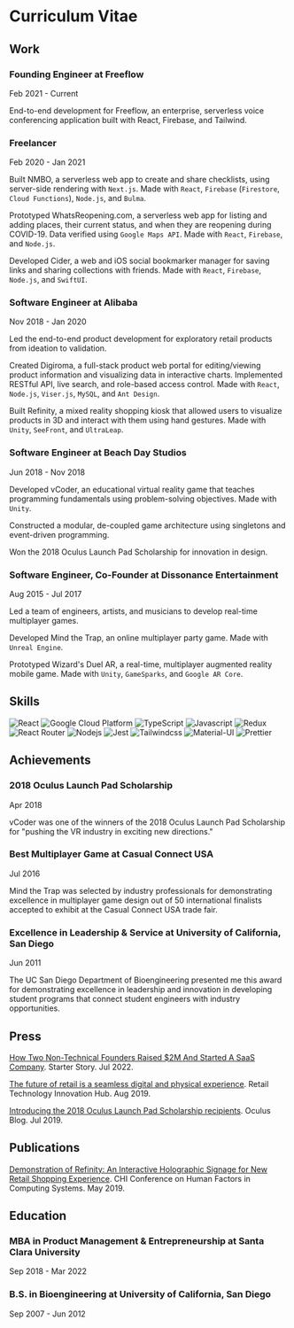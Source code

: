 # Curriculum Vitae

## Work

### Founding Engineer at Freeflow 

Feb 2021 - Current

End-to-end development for Freeflow, an enterprise, serverless voice conferencing application built with React, Firebase, and Tailwind.

### Freelancer

Feb 2020 - Jan 2021

Built NMBO, a serverless web app to create and share checklists, using server-side rendering with `Next.js`. Made with `React`, `Firebase` (`Firestore`, `Cloud Functions`), `Node.js`, and `Bulma`.

Prototyped WhatsReopening.com, a serverless web app for listing and adding places, their current status, and when they are reopening during COVID-19. Data verified using `Google Maps API`. Made with `React`, `Firebase`, and `Node.js`.

Developed Cider, a web and iOS social bookmarker manager for saving links and sharing collections with friends. Made with `React`, `Firebase`, `Node.js`, and `SwiftUI`.

### Software Engineer at Alibaba

Nov 2018 - Jan 2020

Led the end-to-end product development for exploratory retail products from ideation to validation.

Created Digiroma, a full-stack product web portal for editing/viewing product information and visualizing data in interactive charts. Implemented RESTful API, live search, and role-based access control. Made with `React`, `Node.js`, `Viser.js`, `MySQL`, and `Ant Design`.

Built Refinity, a mixed reality shopping kiosk that allowed users to visualize products in 3D and interact with them using hand gestures. Made with `Unity`, `SeeFront`, and `UltraLeap`.

### Software Engineer at Beach Day Studios

Jun 2018 - Nov 2018

Developed vCoder, an educational virtual reality game that teaches programming fundamentals using problem-solving objectives. Made with `Unity`.

Constructed a modular, de-coupled game architecture using singletons and event-driven programming.

Won the 2018 Oculus Launch Pad Scholarship for innovation in design.

### Software Engineer, Co-Founder at Dissonance Entertainment

Aug 2015 - Jul 2017

Led a team of engineers, artists, and musicians to develop real-time multiplayer games.

Developed Mind the Trap, an online multiplayer party game. Made with `Unreal Engine`.

Prototyped Wizard's Duel AR, a real-time, multiplayer augmented reality mobile game. Made with `Unity`, `GameSparks`, and `Google AR Core`.

## Skills

<p>
  <img alt="React" src="https://img.shields.io/badge/React-20232A?style=for-the-badge&logo=react&logoColor=61DAFB" />
  <img alt="Google Cloud Platform" src="https://img.shields.io/badge/Google_Cloud-4285F4?style=for-the-badge&logo=google-cloud&logoColor=white" />
  <img alt="TypeScript" src="https://img.shields.io/badge/TypeScript-007ACC?style=for-the-badge&logo=typescript&logoColor=white" />
  <img alt="Javascript" src="https://img.shields.io/badge/JavaScript-323330?style=for-the-badge&logo=javascript&logoColor=F7DF1E" />
  <img alt="Redux" src="https://img.shields.io/badge/Redux-593D88?style=for-the-badge&logo=redux&logoColor=white" />
  <img alt="React Router" src="https://img.shields.io/badge/React_Router-CA4245?style=for-the-badge&logo=react-router&logoColor=white" />
  <img alt="Nodejs" src="https://img.shields.io/badge/Node.js-43853D?style=for-the-badge&logo=node.js&logoColor=white" />
  <img alt="Jest" src="https://img.shields.io/badge/Jest-323330?style=for-the-badge&logo=Jest&logoColor=white" />
  <img alt="Tailwindcss" src="https://img.shields.io/badge/Tailwind_CSS-38B2AC?style=for-the-badge&logo=tailwind-css&logoColor=white" />
  <img alt="Material-UI" src="https://img.shields.io/badge/Material--UI-0081CB?style=for-the-badge&logo=material-ui&logoColor=white" />
  <img alt="Prettier" src="https://img.shields.io/badge/prettier-1A2C34?style=for-the-badge&logo=prettier&logoColor=F7BA3E" />
</p>

## Achievements

### 2018 Oculus Launch Pad Scholarship

Apr 2018

vCoder was one of the winners of the 2018 Oculus Launch Pad Scholarship for "pushing the VR industry in exciting new directions."

### Best Multiplayer Game at Casual Connect USA

Jul 2016

Mind the Trap was selected by industry professionals for demonstrating excellence in multiplayer game design out of 50 international finalists accepted to exhibit at the Casual Connect USA trade fair.

### Excellence in Leadership & Service at University of California, San Diego

Jun 2011

The UC San Diego Department of Bioengineering presented me this award for demonstrating excellence in leadership and innovation in developing student programs that connect student engineers with industry opportunities.

## Press

[How Two Non-Technical Founders Raised $2M And Started A SaaS Company](https://www.starterstory.com/stories/freeflow). Starter Story. Jul 2022.

[The future of retail is a seamless digital and physical experience](https://retailtechinnovationhub.com/home/2019/8/7/the-future-of-retail-is-a-seamless-digital-and-physical-experience). Retail Technology Innovation Hub. Aug 2019.

[Introducing the 2018 Oculus Launch Pad Scholarship recipients](https://www.oculus.com/blog/introducing-the-2018-oculus-launch-pad-scholarship-recipients/). Oculus Blog. Jul 2019.

## Publications

[Demonstration of Refinity: An Interactive Holographic Signage for New Retail Shopping Experience](https://dl.acm.org/doi/fullHtml/10.1145/3290607.3313269). CHI Conference on Human Factors in Computing Systems. May 2019.

## Education

### MBA in Product Management & Entrepreneurship at Santa Clara University

Sep 2018 - Mar 2022

### B.S. in Bioengineering at University of California, San Diego

Sep 2007 - Jun 2012
